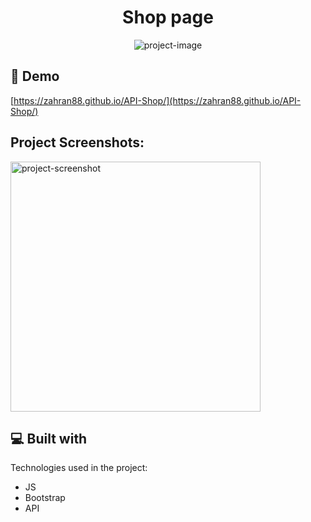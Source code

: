 <h1 align="center" id="title">Shop page</h1>

<p align="center"><img src="https://socialify.git.ci/ZAHRAN88/API-Shop/image?language=1&amp;name=1&amp;owner=1&amp;theme=Light" alt="project-image"></p>

<h2>🚀 Demo</h2>

[https://zahran88.github.io/API-Shop/](https://zahran88.github.io/API-Shop/)

<h2>Project Screenshots:</h2>

<img src="https://i.postimg.cc/9XxYndb4/Screenshot-2024-01-26-092143.png" alt="project-screenshot" width="400" height="400/">

  
  
<h2>💻 Built with</h2>

Technologies used in the project:

*   JS
*   Bootstrap
*   API
